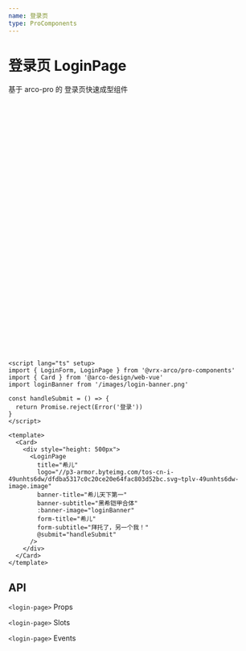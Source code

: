 ```yaml
---
name: 登录页
type: ProComponents
---
```


<script setup lang="ts">
import {LoginForm,LoginPage} from '@vrx-arco/pro-components';
import {Card} from '@arco-design/web-vue';
import loginBanner from '/images/login-banner.png';

const handleSubmit = () => {
  return Promise.reject('登录')
}
</script>

# 登录页 LoginPage

基于 arco-pro 的 登录页快速成型组件

<Card>
<div style="height: 500px">
 <LoginPage title="希儿"
          logo="//p3-armor.byteimg.com/tos-cn-i-49unhts6dw/dfdba5317c0c20ce20e64fac803d52bc.svg~tplv-49unhts6dw-image.image" 
          bannerTitle="希儿天下第一"
          bannerSubtitle="黑希铠甲合体"
          :bannerImage="loginBanner"
          formTitle="希儿"
          formSubtitle="拜托了，另一个我！" 
          @submit="handleSubmit"
/>
</div>
</Card>

```vue
<script lang="ts" setup>
import { LoginForm, LoginPage } from '@vrx-arco/pro-components'
import { Card } from '@arco-design/web-vue'
import loginBanner from '/images/login-banner.png'

const handleSubmit = () => {
  return Promise.reject(Error('登录'))
}
</script>

<template>
  <Card>
    <div style="height: 500px">
      <LoginPage
        title="希儿"
        logo="//p3-armor.byteimg.com/tos-cn-i-49unhts6dw/dfdba5317c0c20ce20e64fac803d52bc.svg~tplv-49unhts6dw-image.image"
        banner-title="希儿天下第一"
        banner-subtitle="黑希铠甲合体"
        :banner-image="loginBanner"
        form-title="希儿"
        form-subtitle="拜托了，另一个我！"
        @submit="handleSubmit"
      />
    </div>
  </Card>
</template>
```

## API

`<login-page>` Props

<ApiTable>
    <ApiTableLine prop="logo" desc="logo" type="string"  default="''" />
    <ApiTableLine prop="title" desc="标题" type="string" default="''"  />
    <ApiTableLine prop="bannerTitle" desc="左侧介绍页标题" type="string" default="''"  />
    <ApiTableLine prop="bannerSubtitle" desc="左侧介绍页副标题" type="string" default="''"  />
    <ApiTableLine prop="bannerImage" desc="左侧介绍页图片" type="string" default="''"  />
    <ApiTableLine prop="formTitle" desc="登录表单标题" type="string" default="''"  />
    <ApiTableLine prop="formSubtitle" desc="登录表单副标题" type="string" default="''"  />
    <ApiTableLine prop="formForget" desc="登录表单忘记密码功能" type="boolean" default="false"  />
    <ApiTableLine prop="formRegister" desc="登录表单注册功能" type="boolean" default="false"  />
    <ApiTableLine prop="formRemember" desc="登录表单记住密码功能" type="boolean" default="false"  />
    <ApiTableLine prop="model(v-model)" desc="传入任何数据外部受控表单数据" type="object" default="{username:'',password:''}"  />
</ApiTable>

`<login-page>` Slots

<SlotTable>
    <SlotTableLine slot="logo" desc="logo"  />
    <SlotTableLine slot="title" desc="标题"  />
    <SlotTableLine slot="bannerTitle" desc="左侧介绍页标题"  />
    <SlotTableLine slot="bannerSubtitle" desc="左侧介绍页副标题"   />
    <SlotTableLine slot="bannerImage" desc="左侧介绍页图片"  />
    <SlotTableLine slot="formTitle" desc="登录表单标题"  />
    <SlotTableLine slot="form" desc="支持定义额外表单项" attr="{model:Record<string,any>}"  />
</SlotTable>

`<login-page>` Events

<EventTable>
    <EventTableLine event="submit" desc="提交事件，请注意该方法必须返回一个promise" attr="(model: LoginFormModel, remember: boolean) => Promise<any>"  />
    <EventTableLine event="forget" desc="忘记密码按钮点击事件" attr="()=>void"  />
    <EventTableLine event="register" desc="注册按钮点击事件" attr="()=>void"  />
</EventTable>
